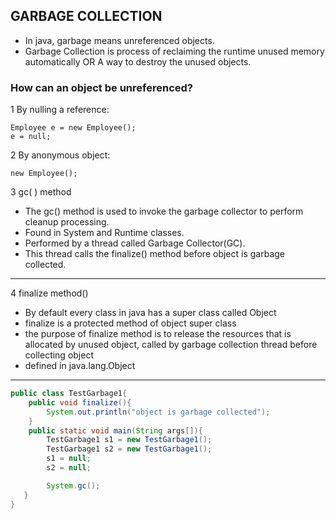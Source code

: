 ## GARBAGE COLLECTION
- In java, garbage means unreferenced objects.
- Garbage Collection is process of reclaiming the runtime unused memory automatically OR A way to destroy the unused objects.

### How can an object be unreferenced?

1 By nulling a reference:
        
    Employee e = new Employee();  
    e = null;  

2 By anonymous object:

    new Employee();  

3 gc( ) method
- The gc() method is used to invoke the garbage
collector to perform cleanup processing.
- Found in System and Runtime classes.
- Performed by a thread called Garbage Collector(GC).
- This thread calls the finalize() method before object is garbage collected.

---

4 finalize method()

- By default every class in java has a super class called Object
- finalize is a protected method of object super class
- the purpose of finalize method is to release the resources that is allocated by unused object, called by garbage collection
thread before collecting object
- defined in java.lang.Object

---

```JAVA
public class TestGarbage1{  
    public void finalize(){
        System.out.println("object is garbage collected");
    }  
    public static void main(String args[]){  
        TestGarbage1 s1 = new TestGarbage1();  
        TestGarbage1 s2 = new TestGarbage1();  
        s1 = null;  
        s2 = null;  

        System.gc();  
   } 
}  
```

